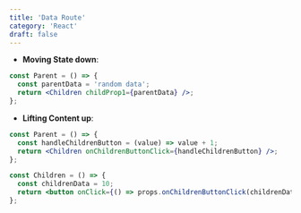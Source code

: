 ```yaml
---
title: 'Data Route'
category: 'React'
draft: false
---
```


- **Moving State down**:

```jsx
const Parent = () => {
  const parentData = 'random data';
  return <Children childProp1={parentData} />;
};
```

- **Lifting Content up**:

```jsx
const Parent = () => {
  const handleChildrenButton = (value) => value + 1;
  return <Children onChildrenButtonClick={handleChildrenButton} />;
};
```

```jsx
const Children = () => {
  const childrenData = 10;
  return <button onClick={() => props.onChildrenButtonClick(childrenData)} />;
};
```
